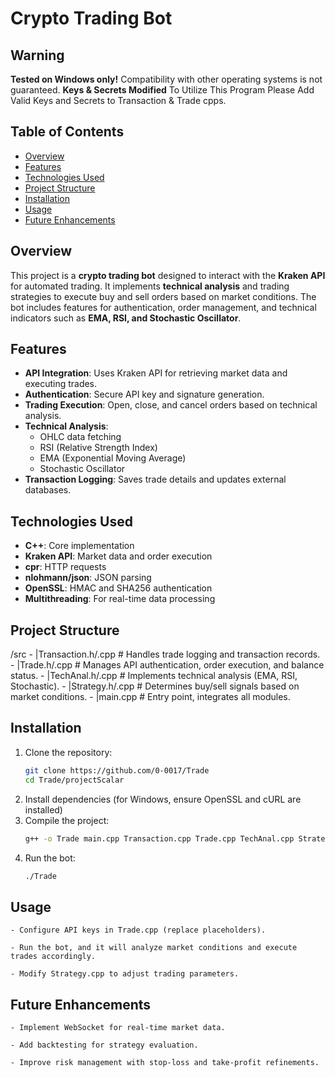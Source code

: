 # Crypto Trading Bot

## Warning
**Tested on Windows only!** Compatibility with other operating systems is not guaranteed.
**Keys & Secrets Modified** To Utilize This Program Please Add Valid Keys and Secrets to Transaction & Trade cpps.

## Table of Contents
- [Overview](#overview)
- [Features](#features)
- [Technologies Used](#technologies-used)
- [Project Structure](#project-structure)
- [Installation](#installation)
- [Usage](#usage)
- [Future Enhancements](#future-enhancements)

## Overview
This project is a **crypto trading bot** designed to interact with the **Kraken API** for automated trading. It implements **technical analysis** and trading strategies to execute buy and sell orders based on market conditions. The bot includes features for authentication, order management, and technical indicators such as **EMA, RSI, and Stochastic Oscillator**.

## Features
- **API Integration**: Uses Kraken API for retrieving market data and executing trades.
- **Authentication**: Secure API key and signature generation.
- **Trading Execution**: Open, close, and cancel orders based on technical analysis.
- **Technical Analysis**:
  - OHLC data fetching
  - RSI (Relative Strength Index)
  - EMA (Exponential Moving Average)
  - Stochastic Oscillator
- **Transaction Logging**: Saves trade details and updates external databases.

## Technologies Used
- **C++**: Core implementation
- **Kraken API**: Market data and order execution
- **cpr**: HTTP requests
- **nlohmann/json**: JSON parsing
- **OpenSSL**: HMAC and SHA256 authentication
- **Multithreading**: For real-time data processing

## Project Structure
/src
	- |Transaction.h/.cpp # Handles trade logging and transaction records.
	- |Trade.h/.cpp # Manages API authentication, order execution, and balance status.
	- |TechAnal.h/.cpp # Implements technical analysis (EMA, RSI, Stochastic).
	- |Strategy.h/.cpp # Determines buy/sell signals based on market conditions.
	- |main.cpp # Entry point, integrates all modules.

	
## Installation
1. Clone the repository:
   ```sh
   git clone https://github.com/0-0017/Trade
   cd Trade/projectScalar
2. Install dependencies (for Windows, ensure OpenSSL and cURL are installed)
3. Compile the project:
	```sh
	g++ -o Trade main.cpp Transaction.cpp Trade.cpp TechAnal.cpp Strategy.cpp -lcurl -lssl -lcrypto -lpthread
4. Run the bot:
	```sh
	./Trade

## Usage
	- Configure API keys in Trade.cpp (replace placeholders).

	- Run the bot, and it will analyze market conditions and execute trades accordingly.

	- Modify Strategy.cpp to adjust trading parameters.

## Future Enhancements
	- Implement WebSocket for real-time market data.

	- Add backtesting for strategy evaluation.

	- Improve risk management with stop-loss and take-profit refinements.